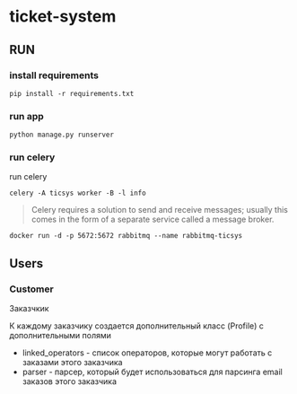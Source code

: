 # ticket-system

## RUN
### install requirements
```
pip install -r requirements.txt
```
### run app
```
python manage.py runserver
```
### run celery
run celery
```
celery -A ticsys worker -B -l info 
```
> Celery requires a solution to send and receive messages; usually this comes in the form of a separate service called a message broker.
    
    docker run -d -p 5672:5672 rabbitmq --name rabbitmq-ticsys
    


## Users
### Customer
Заказчкик

К каждому заказчику создается дополнительный класс (Profile) с дополнительными полями
 - linked_operators - список операторов, которые могут работать с заказами этого заказчика
 - parser - парсер, который будет использоваться для парсинга email заказов этого заказчика